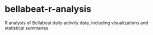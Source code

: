 # bellabeat-r-analysis
R analysis of Bellabeat daily activity data, including visualizations and statistical summaries
